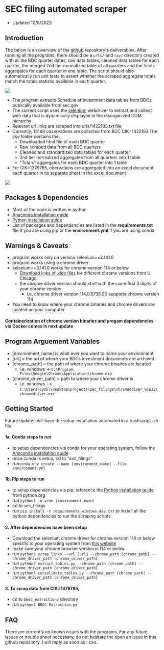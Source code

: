 # SEC filing automated scraper
* Updated 10/8/2023
## Introduction
The below is an overview of the [github](https://github.com/Tony363/sec_filings) repository's deliverables. After running all the programs, there should be a ```urls/``` and ```csv/``` directory created with all the BDC quarter dates, raw data tables, cleaned data tables for each quarter, the merged 2nd tier normalized table of all quarters and the totals aggregates for each quarter in one table.
The script should also automatically run unit tests to assert whether the scraped aggregate totals match the totals statistic available in each quarter.

![](https://hackmd.io/_uploads/ryiURCeWp.png)

* The program extracts Schedule of investment data tables from BDCs publically available from sec.gov 
* The current script uses the [selenium](https://selenium-python.readthedocs.io/installation.html#introduction) webdriver to extract and collect web data that is dynamically displayed in the disorganized DOM hierarchy 
* Relevant url links are scraped into urls/1422183.txt file
* Currently, 15149 observations are collected from BDC CIK=1422183.The csv folder contains the;
    * Downloaded html file of each BDC quarter 
    * Raw scraped data from all BDC quarters
    * Cleaned and standardized data tables for each quarter
    * 2nd tier normalized aggregates from all quarters into 1 table
    * "Totals" aggregates for each BDC quarter into 1 table
* For CIK=1379785, obervations are aggregated into an excel document, each quarter in its separate sheet in the excel document.

![](https://hackmd.io/_uploads/HkTB0Ag-a.png)


## Packages & Dependencies
* Most of the code is written in python
* [Anaconda installation guide](https://docs.anaconda.com/free/anaconda/install/index.html) 
* [Python installation guide](https://www.python.org/downloads/)
* List of packages and dependencies are listed in the **requirements.txt** file if you are using pip or the **environment.yml** if you are using conda

## Warnings & Caveats
* program works only on version selenium==3.141.0
* program works using a chrome driver
* selenium==3.141.0 works for chrome version 114 or below
    * [Download links of .deb files](http://mirror.cs.uchicago.edu/google-chrome/pool/main/g/google-chrome-stable/) for different chrome versions from U Chicago
    * the chrome driver version should start with the same first 3 digits of your chrome version
        * i.e. chrome driver version 114.0.5735.90 supports chrome version 114
* You need to know where your chrome binaries and chrome drivers are located on your computer

#### Containerization of chrome version binaries and progam dependencies via Docker comes in next update
## Program Arguement Variables
* [environment_name] is what ever you want to name your environment
* [url] = the url of where your BDCs investment docuemnts are archived
* [chrome_path] = the path of where your chrome binaries are located
    * i.e. windows -> ```C:\Program Files\Google\Chrome\Application\chrome.exe```
* [chrome_driver_path] = path to where your chrome driver is
    * i.e. windows - > ```C:\Users\pysol\Desktop\projects\sec_filings\chromedriver_win32\chromedriver.exe```

## Getting Started
Future updates will have the setup installation automated in a bashscript .sh file
#### 1a. Conda steps to run
* to setup dependencies via conda for your operating system, follow the [Anaconda installation guide](https://docs.anaconda.com/free/anaconda/install/index.html)
* once conda is setup, cd to "sec_filings" 
* run```conda env create --name [environment_name] --file environment.yml```

#### 1b. Pip steps to run
* to setup dependencies via pip, reference the [Python installation guide](https://www.python.org/downloads/) from python.org
* run ```python3 -m venv [environment_name]```
* cd to sec_filings
* run ```pip install -r requirements_windows_dev.txt``` to install all the python dependencies to run the scraping scripts

#### 2. After dependencies have been setup
* Download the selenium chrome driver for chrome version 114 or below specific to your operating system from [this website](https://sites.google.com/chromium.org/driver/downloads?authuser=0)
* make sure your chrome browser version is 114 or below
* run ```python3 scrap_links --url [url] --chrome_path [chrome_path] --chrome_driver_path [chrome_driver_path]```
* run ```python3 extract_tables.py --chrome_path [chrome_path] --chrome_driver_path [chrome_driver_path]```
* run ```python3 consolidate_tables.py --chrome_path [chrome_path] --chrome_driver_path [chrome_driver_path]```
#### 3. To scrap data from CIK=1379785,
* cd to ```bbdc_extraction/``` directory
* run ```python3 BBDC_Extraction.py```

## FAQ
There are currently no known issues with the programs. For any future issues or trouble shoot necessary, do not hesitate the open an issue in this github repository. I will reply as soon as I can.





